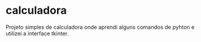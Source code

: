 # calculadora
Projeto simples de calculadora onde aprendi alguns comandos de pyhton e utilizei a interface tkinter.
